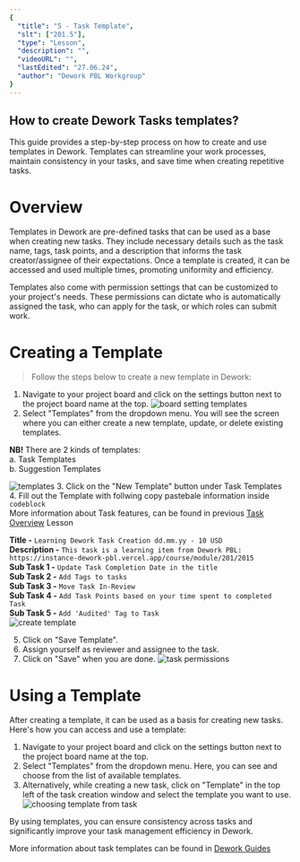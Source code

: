 ```yaml
---
{
  "title": "5 - Task Template",
  "slt": ["201.5"],
  "type": "Lesson",
  "description": "",
  "videoURL": "",
  "lastEdited": "27.06.24",
  "author": "Dework PBL Workgroup"
}
---
```


## How to create Dework Tasks templates?

This guide provides a step-by-step process on how to create and use templates in Dework. Templates can streamline your work processes, maintain consistency in your tasks, and save time when creating repetitive tasks.

# Overview

Templates in Dework are pre-defined tasks that can be used as a base when creating new tasks. They include necessary details such as the task name, tags, task points, and a description that informs the task creator/assignee of their expectations. Once a template is created, it can be accessed and used multiple times, promoting uniformity and efficiency.

Templates also come with permission settings that can be customized to your project's needs. These permissions can dictate who is automatically assigned the task, who can apply for the task, or which roles can submit work.

# Creating a Template

>Follow the steps below to create a new template in Dework:

1. Navigate to your project board and click on the settings button next to the project board name at the top.
   ![board setting templates](/Dework_PBL_Pictures/Module_201/Board_Setting_Templates.png)
2. Select "Templates" from the dropdown menu. You will see the screen where you can either create a new template, update, or delete existing templates.

**NB!** There are 2 kinds of templates:  
a. Task Templates  
b. Suggestion Templates  

   ![templates](/Dework_PBL_Pictures/Module_201/Templates.png)
3. Click on the "New Template" button under Task Templates  
4. Fill out the Template with follwing copy pastebale information inside ``codeblock``  
   More information about Task features, can be found in previous [Task Overview](/course/module/201/2014) Lesson  

   **Title -** ``Learning Dework Task Creation dd.mm.yy - 10 USD``  
   **Description -** ``This task is a learning item from Dework PBL: https://instance-dework-pbl.vercel.app/course/module/201/2015``  
   **Sub Task 1 -** ``Update Task Completion Date in the title``  
   **Sub Task 2 -** ``Add Tags to tasks``  
   **Sub Task 3 -** ``Move Task In-Review``  
   **Sub Task 4 -** ``Add Task Points based on your time spent to completed Task``  
   **Sub Task 5 -** ``Add 'Audited' Tag to Task``  
   ![create template](/Dework_PBL_Pictures/Module_201/Create_Template.png)

5. Click on "Save Template".  
6. Assign yourself as reviewer and assignee to the task.
7. Click on "Save" when you are done.
   ![task permissions](/Dework_PBL_Pictures/Module_201/Task_Permissions.png)  

# Using a Template

After creating a template, it can be used as a basis for creating new tasks. Here's how you can access and use a template:

1. Navigate to your project board and click on the settings button next to the project board name at the top.
2. Select "Templates" from the dropdown menu. Here, you can see and choose from the list of available templates.
3. Alternatively, while creating a new task, click on "Template" in the top left of the task creation window and select the template you want to use.
   ![choosing template from task](/Dework_PBL_Pictures/Module_201/Choosing_Template_From_Task.png)

By using templates, you can ensure consistency across tasks and significantly improve your task management efficiency in Dework.


More information about task templates can be found in [Dework Guides](https://dework.gitbook.io/product-docs/fundamentals/task-templates)